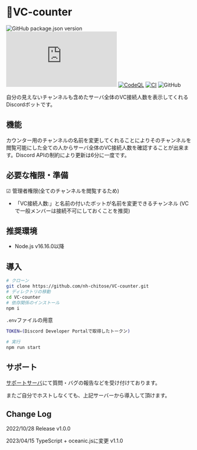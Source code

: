 # :1234:VC-counter

![GitHub package.json version](https://img.shields.io/github/package-json/v/nh-chitose/VC-counter)
![GitHub package.json dependency version (subfolder of monorepo)](https://img.shields.io/github/package-json/dependency-version/nh-chitose/VC-counter/oceanic.js)
[![CodeQL](https://github.com/nh-chitose/VC-counter/actions/workflows/github-code-scanning/codeql/badge.svg)](https://github.com/nh-chitose/VC-counter/actions/workflows/github-code-scanning/codeql)
[![CI](https://github.com/nh-chitose/VC-counter/actions/workflows/test.yml/badge.svg)](https://github.com/nh-chitose/VC-counter/actions/workflows/test.yml)
![GitHub](https://img.shields.io/github/license/nh-chitose/VC-counter)

自分の見えないチャンネルも含めたサーバ全体のVC接続人数を表示してくれるDiscordボットです。

## 機能

カウンター用のチャンネルの名前を変更してくれることによりそのチャンネルを閲覧可能にした全ての人からサーバ全体のVC接続人数を確認することが出来ます。Discord APIの制約により更新は6分に一度です。

## 必要な権限・準備

☑ 管理者権限(全てのチャンネルを閲覧するため)

* 「VC接続人数:」と名前の付いたボットが名前を変更できるチャンネル
  (VCで一般メンバーは接続不可にしておくことを推奨)

## 推奨環境

* Node.js v16.16.0以降

## 導入

```sh
# クローン
git clone https://github.com/nh-chitose/VC-counter.git
# ディレクトリの移動
cd VC-counter
# 依存関係のインストール
npm i
```

`.env`ファイルの用意

```sh
TOKEN=(Discord Developer Portalで取得したトークン)
```

```sh
# 実行
npm run start
```

## サポート

[サポートサーバ](https://discord.gg/CAP6JJPdaE)にて質問・バグの報告などを受け付けております。

またご自分でホストしなくても、上記サーバーから導入して頂けます。

## Change Log

2022/10/28 Release v1.0.0

2023/04/15 TypeScript + oceanic.jsに変更 v1.1.0

